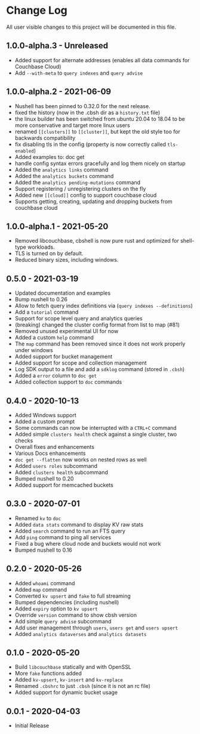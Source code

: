 # Change Log

All user visible changes to this project will be documented in this file.

## 1.0.0-alpha.3 - Unreleased

 - Added support for alternate addresses (enables all data commands for Couchbase Cloud)
 - Add `--with-meta` to `query indexes` and `query advise`

## 1.0.0-alpha.2 - 2021-06-09

 - Nushell has been pinned to 0.32.0 for the next release.
 - fixed the history (now in the .cbsh dir as a `history.txt` file)
 - the linux builder has been switched from ubuntu 20.04 to 18.04 to be more conservative and target more linux users
 - renamed `[[clusters]]` to `[[cluster]]`, but kept the old style too for backwards compatibility
 - fix disabling tls in the config (property is now correctly called `tls-enabled`)
 - Added examples to: doc get
 - handle config syntax errors gracefully and log them nicely on startup
 - Added the `analytics links` command
 - Added the `analytics buckets` command
 - Added the `analytics pending-mutations` command
 - Support registering / unregistering clusters on the fly
 - Added new `[[cloud]]` config to support couchbase cloud
 - Supports getting, creating, updating and dropping buckets from couchbase cloud

## 1.0.0-alpha.1 - 2021-05-20

 - Removed libcouchbase, cbshell is now pure rust and optimized for shell-type workloads.
 - TLS is turned on by default.
 - Reduced binary sizes, including windows.

## 0.5.0 - 2021-03-19

 - Updated documentation and examples
 - Bump nushell to 0.26
 - Allow to fetch query index definitions via (`query indexes --definitions`)
 - Add a `tutorial` command
 - Support for scope level query and analytics queries
 - (breaking) changed the cluster config format from list to map (#81)
 - Removed unused experimental UI for now
 - Added a custom `help` command
 - The `map` command has been removed since it does not work properly under windows
 - Added support for bucket management
 - Added support for scope and collection management
 - Log SDK output to a file and add a `sdklog` command (stored in `.cbsh`)
 - Added a `error` column to `doc get`
 - Added collection support to `doc` commands

## 0.4.0 - 2020-10-13

 - Added Windows support
 - Added a custom prompt
 - Some commands can now be interrupted with a `CTRL+C` command
 - Added simple `clusters health` check against a single cluster, two checks
 - Overall fixes and enhancements
 - Various Docs enhancements
 - `doc get --flatten` now works on nested rows as well
 - Added `users roles` subcommand
 - Added `clusters health` subcommand
 - Bumped nushell to 0.20
 - Added support for memcached buckets

## 0.3.0 - 2020-07-01

 - Renamed `kv` to `doc`
 - Added `data stats` command to display KV raw stats
 - Added `search` command to run an FTS query
 - Add `ping` command to ping all services
 - Fixed a bug where cloud node and buckets would not work
 - Bumped nushell to 0.16

## 0.2.0 - 2020-05-26

 - Added `whoami` command
 - Added `map` command
 - Converted `kv upsert` and `fake` to full streaming
 - Bumped dependencies (including nushell)
 - Added `expiry` option to `kv upsert`
 - Override `version` command to show cbsh version
 - Add simple `query advise` subcommand
 - Add user management through `users`, `users get` and `users upsert`
 - Added `analytics dataverses` and `analytics datasets`

## 0.1.0 - 2020-05-20

 * Build `libcouchbase` statically and with OpenSSL
 * More `fake` functions added
 * Added `kv-upsert`, `kv-insert` and `kv-replace`
 * Renamed `.cbshrc` to just  `.cbsh` (since it is not an rc file)
 * Added support for dynamic bucket usage

## 0.0.1 - 2020-04-03

 * Initial Release
